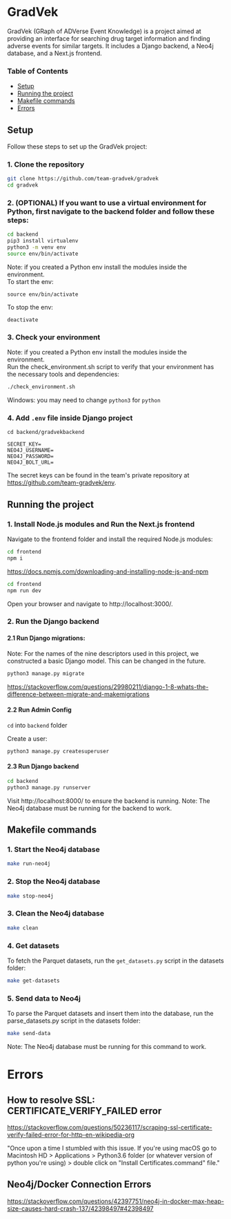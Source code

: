 # GradVek
GradVek (GRaph of ADVerse Event Knowledge) is a project aimed at providing an interface for searching drug target information and finding adverse events for similar targets. It includes a Django backend, a Neo4j database, and a Next.js frontend.

### Table of Contents
* [Setup](#Setup)  
* [Running the project](#running-the-project)  
* [Makefile commands](#makefile-commands)  
* [Errors](#errors)  

## Setup
Follow these steps to set up the GradVek project:

### 1. Clone the repository
```Bash
git clone https://github.com/team-gradvek/gradvek
cd gradvek
```

### 2. (OPTIONAL) If you want to use a virtual environment for Python, first navigate to the backend folder and follow these steps:

```Bash
cd backend
pip3 install virtualenv
python3 -m venv env
source env/bin/activate
```
Note: if you created a Python env install the modules inside the environment.   
To start the env:

```
source env/bin/activate 
```

To stop the env:

```
deactivate 
```
### 3. Check your environment
Note: if you created a Python env install the modules inside the environment.   
Run the check_environment.sh script to verify that your environment has the necessary tools and dependencies:
```Bash
./check_environment.sh
```
Windows: you may need to change `python3` for `python`  

### 4. Add `.env` file inside Django project

`cd backend/gradvekbackend `

```
SECRET_KEY=
NEO4J_USERNAME=
NEO4J_PASSWORD=
NEO4J_BOLT_URL=
```
The secret keys can be found in the team's private repository at https://github.com/team-gradvek/env.


## Running the project
### 1. Install Node.js modules and Run the Next.js frontend

Navigate to the frontend folder and install the required Node.js modules:
```Bash
cd frontend
npm i
```
https://docs.npmjs.com/downloading-and-installing-node-js-and-npm

```bash
cd frontend
npm run dev
```
Open your browser and navigate to http://localhost:3000/.

### 2. Run the Django backend

#### 2.1 Run Django migrations:
Note: For the names of the nine descriptors used in this project, we constructed a basic Django model. This can be changed in the future.

```Bash
python3 manage.py migrate
```
https://stackoverflow.com/questions/29980211/django-1-8-whats-the-difference-between-migrate-and-makemigrations

#### 2.2 Run Admin Config
`cd` into `backend` folder  

Create a user:

```
python3 manage.py createsuperuser
```
#### 2.3 Run Django backend
```bash
cd backend
python3 manage.py runserver
```
Visit http://localhost:8000/ to ensure the backend is running.
Note: The Neo4j database must be running for the backend to work.


## Makefile commands
### 1. Start the Neo4j database
```bash
make run-neo4j
```
### 2. Stop the Neo4j database
```bash
make stop-neo4j
```
### 3. Clean the Neo4j database
```bash
make clean
```
### 4. Get datasets
To fetch the Parquet datasets, run the `get_datasets.py` script in the datasets folder:

```bash
make get-datasets
```
### 5. Send data to Neo4j
To parse the Parquet datasets and insert them into the database, run the parse_datasets.py script in the datasets folder:

```bash
make send-data
```
Note: The Neo4j database must be running for this command to work.

# Errors

## How to resolve  SSL: CERTIFICATE_VERIFY_FAILED error 
https://stackoverflow.com/questions/50236117/scraping-ssl-certificate-verify-failed-error-for-http-en-wikipedia-org

"Once upon a time I stumbled with this issue. If you're using macOS go to Macintosh HD > Applications > Python3.6 folder (or whatever version of python you're using) > double click on "Install Certificates.command" file."

## Neo4j/Docker Connection Errors
https://stackoverflow.com/questions/42397751/neo4j-in-docker-max-heap-size-causes-hard-crash-137/42398497#42398497

